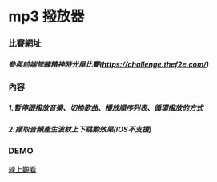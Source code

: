# mp3 撥放器
### 比賽網址
##### 參與前端修練精神時光屋比賽(https://challenge.thef2e.com/)
### 內容
##### 1.暫停跟撥放音樂、切換歌曲、播放順序列表、循環撥放的方式
##### 2.擷取音頻產生波紋上下跳動效果(IOS不支援)
### DEMO
[線上觀看](https://startail007.github.io/MP3PLAYER/)
